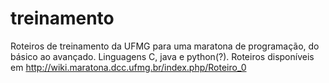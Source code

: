# treinamento
Roteiros de treinamento da UFMG para uma maratona de programação, do básico ao avançado. 
Linguagens C, java e python(?).
Roteiros disponíveis em http://wiki.maratona.dcc.ufmg.br/index.php/Roteiro_0
